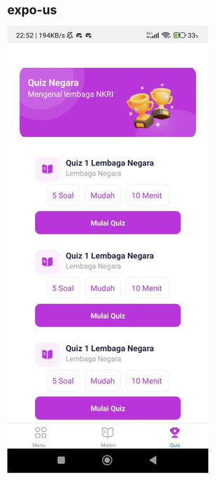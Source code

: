 # expo-us
[![N|Solid](https://github.com/Dimas785/expo-us/blob/master/detail/WhatsApp%20Image%202023-10-08%20at%2022.55.14.jpg)](https://nodesource.com/products/nsolid)

